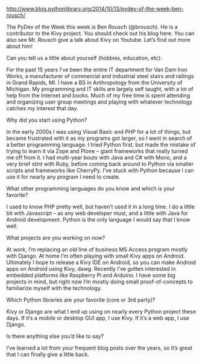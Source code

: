http://www.blog.pythonlibrary.org/2014/10/13/pydev-of-the-week-ben-rousch/

The PyDev of the Week this week is Ben Rousch (@brousch). He is a contributor to the Kivy project. You should check out his blog here. You can also see Mr. Rousch give a talk about Kivy on Youtube. Let’s find out more about him!

Can you tell us a little about yourself (hobbies, education, etc):

For the past 15 years I’ve been the entire IT department for Van Dam Iron Works, a manufacturer of commercial and industrial steel stairs and railings in Grand Rapids, MI. I have a BS in Anthropology from the University of Michigan. My programming and IT skills are largely self taught, with a lot of help from the Internet and books. Much of my free time is spent attending and organizing user group meetings and playing with whatever technology catches my interest that day.

Why did you start using Python?


In the early 2000s I was using Visual Basic and PHP for a lot of things, but became frustrated with it as my programs got larger, so I went in search of a better programming language. I tried Python first, but made the mistake of trying to learn it via Zope and Plone – giant frameworks that really turned me off from it. I had multi-year bouts with Java and C# with Mono, and a very brief stint with Ruby, before coming back around to Python via smaller scripts and frameworks like CherryPy. I’ve stuck with Python because I can use it for nearly any program I need to create.

What other programming languages do you know and which is your favorite?

I used to know PHP pretty well, but haven’t used it in a long time. I do a little bit with Javascript – as any web developer must, and a little with Java for Android development. Python is the only language I would say that I know well.

What projects are you working on now?

At work, I’m replacing an old line of business MS Access program mostly with Django. At home I’m often playing with small Kivy apps on Android. Ultimately I hope to release a Kivy IDE on Android, so you can make Android apps on Android using Kivy, dawg. Recently I’ve gotten interested in embedded platforms like Raspberry Pi and Arduino. I have some big projects in mind, but right now I’m mostly doing small proof-of-concepts to familiarize myself with the technology.

Which Python libraries are your favorite (core or 3rd party)?

Kivy or Django are what I end up using on nearly every Python project these days. If it’s a mobile or desktop GUI app, I use Kivy. If it’s a web app, I use Django.

Is there anything else you’d like to say?

I’ve learned a lot from your frequent blog posts over the years, so it’s great that I can finally give a little back.